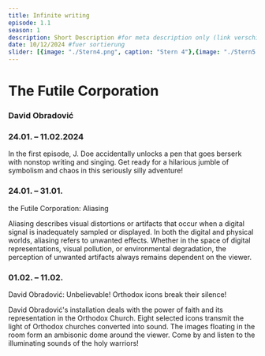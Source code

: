 ```yaml
---
title: Infinite writing
episode: 1.1
season: 1
description: Short Description #for meta description only (link verschicken etc. nicht auf der seite zu sehen)
date: 10/12/2024 #fuer sortierung
slider: [{image: "./Stern4.png", caption: "Stern 4"},{image: "./Stern5.png", caption: "Stern 5"},{image: "./Stern6.png", caption: "Stern 6"},]
---
```


# The Futile Corporation
### David Obradović

### 24.01. – 11.02.2024
In the first episode, J. Doe accidentally unlocks a pen that goes berserk with nonstop writing and singing. Get ready for a hilarious jumble of symbolism and chaos in this seriously silly adventure!

### 24.01. – 31.01.
the Futile Corporation: Aliasing

Aliasing describes visual distortions or artifacts that occur when a digital signal is inadequately sampled or displayed. In both the digital and physical worlds, aliasing refers to unwanted effects. Whether in the space of digital representations, visual pollution, or environmental degradation, the perception of unwanted artifacts always remains dependent on the viewer.

### 01.02. – 11.02.
David Obradović: Unbelievable! Orthodox icons break their silence!
 
David Obradović's installation deals with the power of faith and its representation in the Orthodox Church. Eight selected icons transmit the light of Orthodox churches converted into sound. The images floating in the room form an ambisonic dome around the viewer. Come by and listen to the illuminating sounds of the holy warriors!
